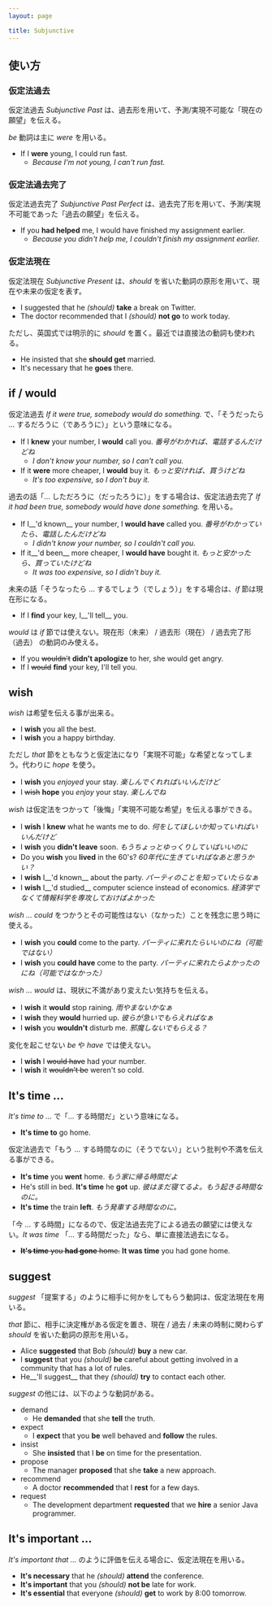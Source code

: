 ```yaml
---
layout: page

title: Subjunctive
---
```


## 使い方

### 仮定法過去

仮定法過去 _Subjunctive Past_ は、過去形を用いて、予測/実現不可能な「現在の願望」を伝える。

_be_ 動詞は主に _were_ を用いる。

* If I __were__ young, I could run fast.
  * _Because I'm not young, I can't run fast._

### 仮定法過去完了

仮定法過去完了 _Subjunctive Past Perfect_ は、過去完了形を用いて、予測/実現不可能であった「過去の願望」を伝える。

* If you __had helped__ me, I would have finished my assignment earlier.
  * _Because you didn't help me, I couldn't finish my assignment earlier._

### 仮定法現在

仮定法現在 _Subjunctive Present_ は、_should_ を省いた動詞の原形を用いて、現在や未来の仮定を表す。

* I suggested that he _(should)_ __take__ a break on Twitter.
* The doctor recommended that I _(should)_ __not go__ to work today.

ただし、英国式では明示的に _should_ を置く。最近では直接法の動詞も使われる。

* He insisted that she __should get__ married.
* It's necessary that he __goes__ there.

## if / would

仮定法過去 _If it were true, somebody would do something._ で、「そうだったら ... するだろうに（であろうに）」という意味になる。

* If I __knew__ your number, I __would__ call you. _番号がわかれば、電話するんだけどね_
  * _I don't know your number, so I can't call you._
* If it __were__ more cheaper, I __would__ buy it. _もっと安ければ、買うけどね_
  * _It's too expensive, so I don't buy it._

過去の話「... しただろうに（だったろうに）」をする場合は、仮定法過去完了 _If it had been true, somebody would have done something._ を用いる。

* If I__'d known__ your number, I __would have__ called you. _番号がわかっていたら、電話したんだけどね_
  * _I didn't know your number, so I couldn't call you._
* If it__'d been__ more cheaper, I __would have__ bought it. _もっと安かったら、買っていたけどね_
  * _It was too expensive, so I didn't buy it._

未来の話「そうなったら ... するでしょう（でしょう）」をする場合は、_if_ 節は現在形になる。

* If I __find__ your key, I__'ll tell__ you.

_would_ は _if_ 節では使えない。現在形（未来） / 過去形（現在） / 過去完了形（過去） の動詞のみ使える。

* If you <del>wouldn't</del> __didn't apologize__ to her, she would get angry.
* If I <del>would</del> __find__ your key, I'll tell you.

## wish

_wish_ は希望を伝える事が出来る。

* I __wish__ you all the best.
* I __wish__ you a happy birthday.

ただし _that_ 節をともなうと仮定法になり「実現不可能」な希望となってしまう。代わりに _hope_ を使う。

* I __wish__ you _enjoyed_ your stay. _楽しんでくれればいいんだけど_
* I <del>wish</del> __hope__ you _enjoy_ your stay. _楽しんでね_

_wish_ は仮定法をつかって「後悔」「実現不可能な希望」を伝える事ができる。

* I __wish__ I __knew__ what he wants me to do. _何をしてほしいか知っていればいいんだけど_
* I __wish__ you __didn't leave__ soon. _もうちょっとゆっくりしていばいいのに_
* Do you __wish__ you __lived__ in the 60's? _60年代に生きていればなあと思うかい？_
* I __wish__ I__'d known__ about the party. _パーティのことを知っていたらなぁ_
* I __wish__ I__'d studied__ computer science instead of economics. _経済学でなくて情報科学を専攻しておけばよかった_

_wish ... could_ をつかうとその可能性はない（なかった）ことを残念に思う時に使える。

* I __wish__ you __could__ come to the party. _パーティに来れたらいいのにね（可能ではない）_
* I __wish__ you __could have__ come to the party. _パーティに来れたらよかったのにね（可能ではなかった）_

_wish ... would_ は、現状に不満があり変えたい気持ちを伝える。

* I __wish__ it __would__ stop raining. _雨やまないかなぁ_
* I __wish__ they __would__ hurried up. _彼らが急いでもらえればなぁ_
* I __wish__ you __wouldn't__ disturb me. _邪魔しないでもらえる？_

変化を起こせない _be_ や _have_ では使えない。

* I __wish__ I <del>would have</del> had your number.
* I __wish__ it <del>wouldn't be</del> weren't so cold.

## It's time ...

_It's time to ..._ で「... する時間だ」という意味になる。

* __It's time to__ go home.

仮定法過去で「もう ... する時間なのに（そうでない）」という批判や不満を伝える事ができる。

* __It's time__ you __went__ home.  _もう家に帰る時間だよ_
* He's still in bed. __It's time__ he __got__ up. _彼はまだ寝てるよ。もう起きる時間なのに。_
* __It's time__ the train __left__. _もう発車する時間なのに。_

「今 ... する時間」になるので、仮定法過去完了による過去の願望には使えない。_It was time_ 「... する時間だった」なら、単に直接法過去になる。

* <del>__It's time__ you __had gone__ home.</del> __It was time__ you had gone home.

## suggest

_suggest_ 「提案する」のように相手に何かをしてもらう動詞は、仮定法現在を用いる。

_that_ 節に、相手に決定権がある仮定を置き、現在 / 過去 / 未来の時制に関わらず _should_ を省いた動詞の原形を用いる。

* Alice __suggested__ that Bob _(should)_ __buy__ a new car.
* I __suggest__ that you _(should)_ __be__ careful about getting involved in a community that has a lot of rules.
* He__'ll suggest__ that they _(should)_ __try__ to contact each other.

_suggest_ の他には、以下のような動詞がある。

* demand
  * He __demanded__ that she __tell__ the truth.
* expect
  * I __expect__ that you __be__ well behaved and __follow__ the rules.
* insist
  * She __insisted__ that I __be__ on time for the presentation.
* propose
  * The manager __proposed__ that she __take__ a new approach.
* recommend
  * A doctor __recommended__ that I __rest__ for a few days.
* request
  * The development department __requested__ that we __hire__ a senior Java programmer.

## It's important ...

_It's important that ..._ のように評価を伝える場合に、仮定法現在を用いる。

* __It's necessary__ that he _(should)_ __attend__ the conference.
* __It's important__ that you _(should)_ __not be__ late for work.
* __It's essential__ that everyone _(should)_ __get__ to work by 8:00 tomorrow.

